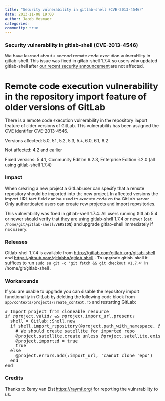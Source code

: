 ```yaml
---
title: "Security vulnerability in gitlab-shell (CVE-2013-4546)"
date: 2013-11-08 19:00
author: Jacob Vosmaer
categories:
community: true
---
```

### Security vulnerability in gitlab-shell (CVE-2013-4546)

We have learned about a second remote code execution vulnerability in gitlab-shell. This issue was fixed in gitlab-shell 1.7.4, so users who updated gitlab-shell after [our recent security announcement](../gitlab-ce-6-2-and-5-4-security-release/) are not affected.

<!--more-->

# Remote code execution vulnerability in the repository import feature of older versions of GitLab

There is a remote code execution vulnerability in the repository import feature of older versions of GitLab. This vulnerability has been assigned the CVE identifier CVE-2013-4546.

Versions affected: 5.0, 5.1, 5.2, 5.3, 5.4, 6.0, 6.1, 6.2 

Not affected: 4.2 and earlier

Fixed versions: 5.4.1, Community Edition 6.2.3, Enterprise Edition 6.2.0 (all using gitlab-shell 1.7.4)

### Impact
When creating a new project a GitLab user can specify that a remote repository should be imported into the new project. In affected versions the import URL text field can be used to execute code on the GitLab server. Only authenticated users can create new projects and import repositories.

This vulnerability was fixed in gitlab-shell 1.7.4. All users running GitLab 5.4 or newer should verify that they are using gitlab-shell 1.7.4 or newer (`cat /home/git/gitlab-shell/VERSION`) and upgrade gitlab-shell immediately if necessary.

### Releases
Gitlab-shell 1.7.4 is available from https://gitlab.com/gitlab-org/gitlab-shell and https://github.com/gitlabhq/gitlab-shell . To upgrade gitlab-shell it suffices to run `sudo su git -c 'git fetch && git checkout v1.7.4'` in /home/git/gitlab-shell .

### Workarounds
If you are unable to upgrade you can disable the repository import functionality in GitLab by deleting the following code block from `app/contexts/projects/create_context.rb` and restarting GitLab:

<pre>
# Import project from cloneable resource
if @project.valid? && @project.import_url.present?
  shell = Gitlab::Shell.new
  if shell.import_repository(@project.path_with_namespace, @project.import_url)
    # We should create satellite for imported repo
    @project.satellite.create unless @project.satellite.exists?
    @project.imported = true
    true
  else
    @project.errors.add(:import_url, 'cannot clone repo')
  end
end
</pre>

### Credits
Thanks to Remy van Elst https://raymii.org/ for reporting the vulnerability to us.
